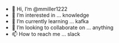 - 👋 Hi, I’m @mmiller1222
- 👀 I’m interested in ... knowledge 
- 🌱 I’m currently learning ... kafka
- 💞️ I’m looking to collaborate on ... anything
- 📫 How to reach me ... slack

<!---
mmiller1222/mmiller1222 is a ✨ special ✨ repository because its `README.md` (this file) appears on your GitHub profile.
You can click the Preview link to take a look at your changes.
--->
